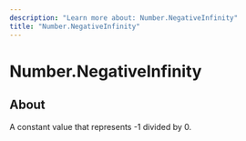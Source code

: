 ```yaml
---
description: "Learn more about: Number.NegativeInfinity"
title: "Number.NegativeInfinity"
---
```

# Number.NegativeInfinity

## About

A constant value that represents -1 divided by 0.
